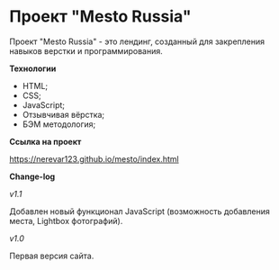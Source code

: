 # Проект "Mesto Russia" #

Проект "Mesto Russia" - это лендинг, созданный для закрепления навыков верстки и программирования.

**Технологии**

* HTML;
* CSS;
* JavaScript;
* Отзывчивая вёрстка;
* БЭМ методология;

**Ссылка на проект**

https://nerevar123.github.io/mesto/index.html

**Change-log**

_v1.1_

Добавлен новый функционал JavaScript (возможность добавления места, Lightbox фотографий).

_v1.0_

Первая версия сайта.
